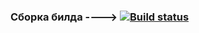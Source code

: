 ### Сборка билда ---->  [![Build status](https://ci.appveyor.com/api/projects/status/ea4lag491vb0inp9/branch/master?svg=true)](https://ci.appveyor.com/project/Akstel/netology-selenium/branch/master)